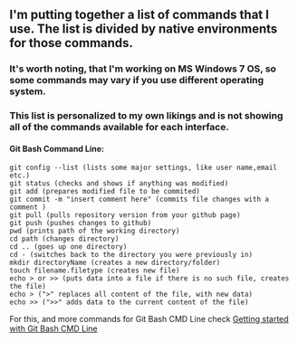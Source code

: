## I'm putting together a list of commands that I use. The list is divided by native environments for those commands. 

### It's worth noting, that I'm working on MS Windows 7 OS, so some commands may vary if you use different operating system.
### This list is personalized to my own likings and is not showing all of the commands available for each interface. 




#### Git Bash Command Line:

``` 
git config --list (lists some major settings, like user name,email etc.)
git status (checks and shows if anything was modified)
git add	(prepares modified file to be commited)
git commit -m "insert comment here" (commits file changes with a comment )
git pull (pulls repository version from your github page)
git push (pushes changes to github)
pwd (prints path of the working directory)
cd path (changes directory)
cd .. (goes up one directory)
cd - (switches back to the directory you were previously in)
mkdir directoryName (creates a new directory/folder)
touch filename.filetype (creates new file)
echo > or >> (puts data into a file if there is no such file, creates the file)
echo > (">" replaces all content of the file, with new data)
echo >> (">>" adds data to the current content of the file)

```
For this, and more commands for Git Bash CMD Line check
[Getting started with Git Bash CMD Line](https://git-scm.com/book/en/v2/Getting-Started-The-Command-Line)
